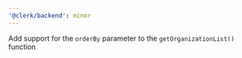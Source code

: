 ```yaml
---
'@clerk/backend': minor
---
```


Add support for the `orderBy` parameter to the `getOrganizationList()` function
